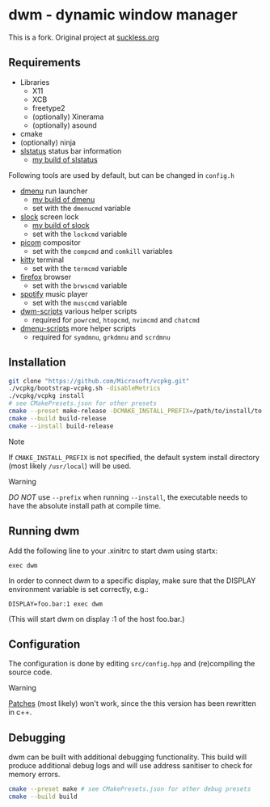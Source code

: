 # dwm - dynamic window manager

This is a fork. Original project at [suckless.org]( https://dwm.suckless.org/)

## Requirements
* Libraries
    * X11
    * XCB
    * freetype2
    * (optionally) Xinerama
    * (optionally) asound
* cmake
* (optionally) ninja
* [slstatus](https://tools.suckless.org/slstatus/) status bar information
    * [my build of slstatus](https://github.com/dk949/slstatus)

Following tools are used by default, but can be changed in `config.h`

* [dmenu](https://tools.suckless.org/dmenu/) run launcher
    * [my build of dmenu](https://github.com/dk949/dmenu)
    * set with the `dmenucmd` variable
* [slock](https://tools.suckless.org/slock/) screen lock
    * [my build of slock](https://github.com/dk949/slock)
    * set with the `lockcmd` variable
* [picom](https://github.com/yshui/picom) compositor
    * set with the `compcmd` and `comkill` variables
* [kitty](https://st.suckless.org) terminal
    * set with the `termcmd` variable
* [firefox](https://www.mozilla.org/en-US/firefox/new/) browser
    * set with the `brwscmd` variable
* [spotify](https://open.spotify.com/) music player
    * set with the `musccmd` variable
* [dwm-scripts](https://github.com/dk949/dwm-scripts) various helper scripts
    * required for `powrcmd`, `htopcmd`, `nvimcmd` and `chatcmd`
* [dmenu-scripts](https://github.com/dk949/dmenu-scripts) more helper scripts
    * required for `symdmnu`, `grkdmnu` and `scrdmnu`

## Installation

```sh
git clone "https://github.com/Microsoft/vcpkg.git"
./vcpkg/bootstrap-vcpkg.sh -disableMetrics
./vcpkg/vcpkg install
# see CMakePresets.json for other presets
cmake --preset make-release -DCMAKE_INSTALL_PREFIX=/path/to/install/to
cmake --build build-release
cmake --install build-release
```

> [!NOTE]
> If `CMAKE_INSTALL_PREFIX` is not specified, the default system install
> directory (most likely `/usr/local`) will be used.

> [!WARNING]
> *DO NOT* use `--prefix` when running `--install`, the executable needs to have
> the absolute install path at compile time.

<!-- TODO(dk949): ^^ Fix this  -->

## Running dwm

Add the following line to your .xinitrc to start dwm using startx:

    exec dwm

In order to connect dwm to a specific display, make sure that
the DISPLAY environment variable is set correctly, e.g.:

    DISPLAY=foo.bar:1 exec dwm

(This will start dwm on display :1 of the host foo.bar.)


## Configuration

The configuration is done by editing `src/config.hpp` and (re)compiling the source code.
> [!WARNING]
> [Patches](https://dwm.suckless.org/patches/) (most likely) won't work, since the
> this version has been rewritten in c++.


## Debugging

dwm can be built with additional debugging functionality. This build will
produce additional debug logs and will use address sanitiser to check for memory
errors.

```sh
cmake --preset make # see CMakePresets.json for other debug presets
cmake --build build
```
